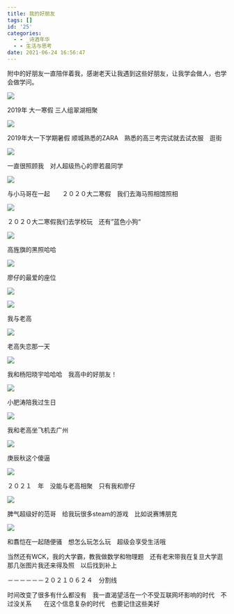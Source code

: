 ```yaml
---
title: 我的好朋友
tags: []
id: '25'
categories:
  - - _诗酒年华
  - - 生活与思考
date: 2021-06-24 16:56:47
---
```


附中的好朋友一直陪伴着我，感谢老天让我遇到这些好朋友，让我学会做人，也学会做学问。

![](http://chang-rui.net/wp-content/uploads/2021/06/2019-02-03-153445-scaled.jpg)

2019年 大一寒假 三人组翠湖相聚

![](http://chang-rui.net/wp-content/uploads/2021/06/2019-08-16-190047_20190822_143722-1024x1024.jpg)

2019年大一下学期暑假 顺城熟悉的ZARA　熟悉的高三考完试就去试衣服　逛街

![](http://chang-rui.net/wp-content/uploads/2021/06/2019-08-16-193919-scaled.jpg)

一直很照顾我　对人超级热心的廖若晨同学

![](http://chang-rui.net/wp-content/uploads/2021/06/2020-01-12-172420-scaled.jpg)

与小马哥在一起　　２０２０大二寒假　我们去海马照相馆照相　

![](http://chang-rui.net/wp-content/uploads/2021/06/2020-01-16-154024-scaled.jpg)

２０２０大二寒假我们去学校玩　还有”蓝色小狗“

![](http://chang-rui.net/wp-content/uploads/2021/06/2020-01-16-1500551-scaled.jpg)

高旌旗的黑照哈哈

![](http://chang-rui.net/wp-content/uploads/2021/06/2020-01-16-1554241-scaled.jpg)

廖仔的最爱的座位

![](http://chang-rui.net/wp-content/uploads/2021/06/2020-01-16-192812-scaled.jpg)

![](http://chang-rui.net/wp-content/uploads/2021/06/2020-01-16-212919-1024x768.jpg)

我与老高

![](http://chang-rui.net/wp-content/uploads/2021/06/2020-04-05-192109-1024x769.jpg)

老高失恋那一天

![](http://chang-rui.net/wp-content/uploads/2021/06/2020-08-24-164053.jpg)

我和杨阳晓宇哈哈哈　我高中的好朋友！

![](http://chang-rui.net/wp-content/uploads/2021/06/2020-09-12-210431-scaled.jpg)

小肥涛陪我过生日

![](http://chang-rui.net/wp-content/uploads/2021/06/2020-07-31-185222-1024x769.jpg)

我和老高坐飞机去广州

![](http://chang-rui.net/wp-content/uploads/2021/06/2019-10-04-144707-scaled.jpg)

庚辰秋这个傻逼

![](http://chang-rui.net/wp-content/uploads/2021/06/2021-02-09-135347-scaled.jpg)

２０２１　年　没能与老高相聚　只有我和廖仔

![](http://chang-rui.net/wp-content/uploads/2021/06/2019-05-29-090142-scaled.jpg)

脾气超级好的范哥　给我玩很多steam的游戏　比如说赛博朋克

![](http://chang-rui.net/wp-content/uploads/2021/06/2019-05-30-184243-scaled.jpg)

和翥恺在一起随便骚　想怎么玩怎么玩　超级会享受生活哦

当然还有WCK，我的大学霸，教我做数学和物理题　还有老宋带我在复旦大学逛　那几张图片我还来得及照　以后找到补上　

－－－－－－２０２１０６２４　分割线

时间改变了很多有什么都没有　我一直渴望活在一个不受互联网坏影响的时代　不过没关系　　在这个信息复杂的时代　也要记住这些美好